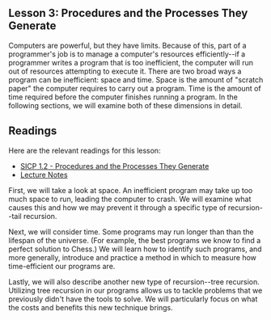 ## Lesson 3: Procedures and the Processes They Generate

Computers are powerful, but they have limits. Because of this, part of a
programmer's job is to manage a computer's resources efficiently--if a
programmer writes a program that is too inefficient, the computer will run out
of resources attempting to execute it. There are two broad ways a program can
be inefficient: space and time. Space is the amount of "scratch paper" the
computer requires to carry out a program. Time is the amount of time required
before the computer finishes running a program. In the following sections, we
will examine both of these dimensions in detail.

## Readings

Here are the relevant readings for this lesson:

  * [SICP 1.2 - Procedures and the Processes They Generate](http://mitpress.mit.edu/sicp/full-text/book/book-Z-H-11.html)
  * [Lecture Notes](http://inst.eecs.berkeley.edu/~cs61as/reader/notes.pdf#page=14)

First, we will take a look at space. An inefficient program may take up too
much space to run, leading the computer to crash. We will examine what causes
this and how we may prevent it through a specific type of recursion--tail
recursion.

Next, we will consider time. Some programs may run longer than than the
lifespan of the universe. (For example, the best programs we know to find a
perfect solution to Chess.) We will learn how to identify such programs, and
more generally, introduce and practice a method in which to measure how
time-efficient our programs are.

Lastly, we will also describe another new type of recursion--tree recursion.
Utilizing tree recursion in our programs allows us to tackle problems that we
previously didn't have the tools to solve. We will particularly focus on what
the costs and benefits this new technique brings.

